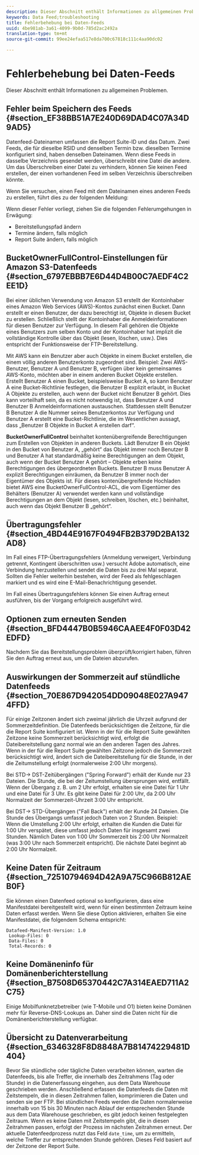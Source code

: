 ```yaml
---
description: Dieser Abschnitt enthält Informationen zu allgemeinen Problemen.
keywords: Data Feed;troubleshooting
title: Fehlerbehebung bei Daten-Feeds
uuid: 4be981ab-3a61-4099-9b0d-785d2ac2492a
translation-type: tm+mt
source-git-commit: 99ee24efaa517e8da700c67818c111c4aa90dc02

---
```



# Fehlerbehebung bei Daten-Feeds

Dieser Abschnitt enthält Informationen zu allgemeinen Problemen.

## Fehler beim Speichern des Feeds {#section_EF38BB51A7E240D69DAD4C07A34D9AD5}

Datenfeed-Dateinamen umfassen die Report Suite-ID und das Datum. Zwei Feeds, die für dieselbe RSID und denselben Termin bzw. dieselben Termine konfiguriert sind, haben denselben Dateinamen. Wenn diese Feeds in dasselbe Verzeichnis gesendet werden, überschreibt eine Datei die andere. Um das Überschreiben einer Datei zu verhindern, können Sie keinen Feed erstellen, der einen vorhandenen Feed im selben Verzeichnis überschreiben könnte.

Wenn Sie versuchen, einen Feed mit dem Dateinamen eines anderen Feeds zu erstellen, führt dies zu der folgenden Meldung:

Wenn dieser Fehler vorliegt, ziehen Sie die folgenden Fehlerumgehungen in Erwägung:

* Bereitstellungspfad ändern
* Termine ändern, falls möglich
* Report Suite ändern, falls möglich

## BucketOwnerFullControl-Einstellungen für Amazon S3-Datenfeeds {#section_6797EBBB7E6D44D4B00C7AEDF4C2EE1D}

Bei einer üblichen Verwendung von Amazon S3 erstellt der Kontoinhaber eines Amazon Web Services (AWS)-Kontos zunächst einen Bucket. Dann erstellt er einen Benutzer, der dazu berechtigt ist, Objekte in diesem Bucket zu erstellen. Schließlich stellt der Kontoinhaber die Anmeldeinformationen für diesen Benutzer zur Verfügung. In diesem Fall gehören die Objekte eines Benutzers zum selben Konto und der Kontoinhaber hat implizit die vollständige Kontrolle über das Objekt (lesen, löschen, usw.). Dies entspricht der Funktionsweise der FTP-Bereitstellung.

Mit AWS kann ein Benutzer aber auch Objekte in einem Bucket erstellen, die einem völlig anderen Benutzerkonto zugeordnet sind. Beispiel: Zwei AWS-Benutzer, Benutzer A und Benutzer B, verfügen über kein gemeinsames AWS-Konto, möchten aber in einem anderen Bucket Objekte erstellen. Erstellt Benutzer A einen Bucket, beispielsweise Bucket A, so kann Benutzer A eine Bucket-Richtlinie festlegen, die Benutzer B explizit erlaubt, in Bucket A Objekte zu erstellen, auch wenn der Bucket nicht Benutzer B gehört. Dies kann vorteilhaft sein, da es nicht notwendig ist, dass Benutzer A und Benutzer B Anmeldeinformationen austauschen. Stattdessen stellt Benutzer B Benutzer A die Nummer seines Benutzerkontos zur Verfügung und Benutzer A erstellt eine Bucket-Richtlinie, die im Wesentlichen aussagt, dass „Benutzer B Objekte in Bucket A erstellen darf“.

**BucketOwnerFullControl** beinhaltet kontenübergreifende Berechtigungen zum Erstellen von Objekten in anderen Buckets. Lädt Benutzer B ein Objekt in den Bucket von Benutzer A, „gehört“ das Objekt immer noch Benutzer B und Benutzer A hat standardmäßig keine Berechtigungen an dem Objekt, auch wenn der Bucket Benutzer A gehört – Objekte erben keine Berechtigungen des übergeordneten Buckets. Benutzer B muss Benutzer A explizit Berechtigungen einräumen, da Benutzer B immer noch der Eigentümer des Objekts ist. Für dieses kontenübergreifende Hochladen bietet AWS eine BucketOwnerFullControl-ACL, die vom Eigentümer des Behälters (Benutzer A) verwendet werden kann und vollständige Berechtigungen an dem Objekt (lesen, schreiben, löschen, etc.) beinhaltet, auch wenn das Objekt Benutzer B „gehört“.

## Übertragungsfehler {#section_4BD44E9167F0494FB2B379D2BA132AD8}

Im Fall eines FTP-Übertragungsfehlers (Anmeldung verweigert, Verbindung getrennt, Kontingent überschritten usw.) versucht Adobe automatisch, eine Verbindung herzustellen und sendet die Daten bis zu drei Mal separat. Sollten die Fehler weiterhin bestehen, wird der Feed als fehlgeschlagen markiert und es wird eine E-Mail-Benachrichtigung gesendet.

Im Fall eines Übertragungsfehlers können Sie einen Auftrag erneut ausführen, bis der Vorgang erfolgreich ausgeführt wird.

## Optionen zum erneuten Senden {#section_BFD4447B0B5946CAAEE4F0F03D42EDFD}

Nachdem Sie das Bereitstellungsproblem überprüft/korrigiert haben, führen Sie den Auftrag erneut aus, um die Dateien abzurufen.

## Auswirkungen der Sommerzeit auf stündliche Datenfeeds {#section_70E867D942054DD09048E027A9474FFD}

Für einige Zeitzonen ändert sich zweimal jährlich die Uhrzeit aufgrund der Sommerzeitdefinition. Die Datenfeeds berücksichtigen die Zeitzone, für die die Report Suite konfiguriert ist. Wenn in der für die Report Suite gewählten Zeitzone keine Sommerzeit berücksichtigt wird, erfolgt die Dateibereitstellung ganz normal wie an den anderen Tagen des Jahres. Wenn in der für die Report Suite gewählten Zeitzone jedoch die Sommerzeit berücksichtigt wird, ändert sich die Dateibereitstellung für die Stunde, in der die Zeitumstellung erfolgt (normalerweise 2:00 Uhr morgens).

Bei STD-&gt; DST-Zeitübergängen ("Spring Forward") erhält der Kunde nur 23 Dateien. Die Stunde, die bei der Zeitumstellung übersprungen wird, entfällt. Wenn der Übergang z. B. um 2 Uhr erfolgt, erhalten sie eine Datei für 1 Uhr und eine Datei für 3 Uhr. Es gibt keine Datei für 2:00 Uhr, da 2:00 Uhr Normalzeit der Sommerzeit-Uhrzeit 3:00 Uhr entspricht.

Bei DST-&gt; STD-Übergängen ("Fall Back") erhält der Kunde 24 Dateien. Die Stunde des Übergangs umfasst jedoch Daten von 2 Stunden. Beispiel: Wenn die Umstellung 2:00 Uhr erfolgt, erhalten die Kunden die Datei für 1:00 Uhr verspätet, diese umfasst jedoch Daten für insgesamt zwei Stunden. Nämlich Daten von 1:00 Uhr Sommerzeit bis 2:00 Uhr Normalzeit (was 3:00 Uhr nach Sommerzeit entspricht). Die nächste Datei beginnt ab 2:00 Uhr Normalzeit.

## Keine Daten für Zeitraum {#section_72510794694D42A9A75C966B812AEB0F}

Sie können einen Datenfeed optional so konfigurieren, dass eine Manifestdatei bereitgestellt wird, wenn für einen bestimmten Zeitraum keine Daten erfasst werden. Wenn Sie diese Option aktivieren, erhalten Sie eine Manifestdatei, die folgendem Schema entspricht:

```text
Datafeed-Manifest-Version: 1.0
 Lookup-Files: 0
 Data-Files: 0
 Total-Records: 0
```

## Keine Domäneninfo für Domänenberichterstellung {#section_B7508D65370442C7A314EAED711A2C75}

Einige Mobilfunknetzbetreiber (wie T-Mobile und O1) bieten keine Domänen mehr für Reverse-DNS-Lookups an. Daher sind die Daten nicht für die Domänenberichterstellung verfügbar.

## Übersicht zu Datenverarbeitung {#section_6346328F8D8848A7B81474229481D404}

Bevor Sie stündliche oder tägliche Daten verarbeiten können, warten die Datenfeeds, bis alle Treffer, die innerhalb des Zeitrahmens (Tag oder Stunde) in die Datenerfassung eingehen, aus dem Data Warehouse geschrieben werden. Anschließend erfassen die Datenfeeds die Daten mit Zeitstempeln, die in diesen Zeitrahmen fallen, komprimieren die Daten und senden sie per FTP. Bei stündlichen Feeds werden die Daten normalerweise innerhalb von 15 bis 30 Minuten nach Ablauf der entsprechenden Stunde aus dem Data Warehouse geschrieben, es gibt jedoch keinen festgelegten Zeitraum. Wenn es keine Daten mit Zeitstempeln gibt, die in diesen Zeitrahmen passen, erfolgt der Prozess im nächsten Zeitrahmen erneut. Der aktuelle Datenfeedprozess nutzt das Feld `date_time`, um zu ermitteln, welche Treffer zur entsprechenden Stunde gehören. Dieses Feld basiert auf der Zeitzone der Report Suite.
